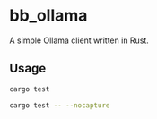 # bb_ollama

A simple Ollama client written in Rust.

## Usage

```bash
cargo test
```

```bash
cargo test -- --nocapture
```
